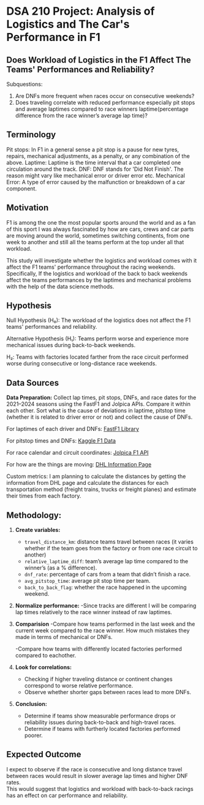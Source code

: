 # DSA 210 Project: Analysis of Logistics and The Car's Performance in F1
## Does Workload of Logistics in the F1 Affect The Teams' Performances and Reliability?

Subquestions:
1. Are DNFs more frequent when races occur on consecutive weekends?
2. Does traveling correlate with reduced performance especially pit stops and average laptimes compared to race winners laptime(percentage difference from the race winner’s average lap time)?

## Terminology 
Pit stops: In F1 in a general sense a pit stop is a pause for new tyres, repairs, mechanical adjustments, as a penalty, or any combination of the above.
Laptime: Laptime is the time interval that a car completed one circulation around the track.
DNF: DNF stands for 'Did Not Finish'. The reason might vary like mechanical error or driver error etc.
Mechanical Error: A type of error caused by the malfunction or breakdown of a car component.



## Motivation
F1 is among the one the most popular sports around the world and as a fan of this sport I was always fascinated by how are cars, crews and car parts are moving around the world, sometimes switching continents, from one week to another and still all the teams perform at the top under all that workload. 

This study will investigate whether the logistics and workload comes with it affect the F1 teams' performance throughout the racing weekends. Specifically, If the logistics and workload of the back to back weekends affect the teams performances by the laptimes and mechanical problems with the help of the data science methods.

## Hypothesis
Null Hypothesis (H₀): The workload of the logistics does not affect the F1 teams' performances and reliability.

Alternative Hypothesis (H₁): Teams perform worse and experience more mechanical issues during back-to-back weekends.

H₂: Teams with factories located farther from the race circuit performed worse during consecutive or long-distance race weekends.

## Data Sources

**Data Preparation:** Collect lap times, pit stops, DNFs, and race dates for the 2021–2024 seasons using the FastF1 and Jolpica APIs. Compare it within each other. Sort what is the cause of deviations in laptime, pitstop time (whether it is related to driver error or not) and collect the cause of DNFs.

For laptimes of each driver and DNFs: [FastF1 Library](https://theoehrly.github.io/Fast-F1/)

For pitstop times and DNFs: [Kaggle F1 Data](https://www.kaggle.com/datasets/rohanrao/formula-1-world-championship-1950-2020)

For race calendar and circuit coordinates: [Jolpica F1 API](https://api.jolpi.ca/)

For how are the things are moving: [DHL Information Page](https://inmotion.dhl/en/formula-1)

Custom metrics: I am planning to calculate the distances by getting the information from DHL page and calculate the distances for each transportation method (freight trains, trucks or freight planes) and estimate their times from each factory.


## Methodology:

1. **Create variables:**
   - `travel_distance_km`: distance teams travel between races (it varies whether if the team goes from the factory or from one race circuit to another)
   - `relative_laptime_diff`: team’s average lap time compared to the winner’s (as a % difference).  
   - `dnf_rate`: percentage of cars from a team that didn’t finish a race.  
   - `avg_pitstop_time`: average pit stop time per team.
   - `back_to_back_flag`: whether the race happened in the upcoming weekend.  

2. **Normalize performance:**
   -Since tracks are different I will be comparing lap times relatively to the race winner instead of raw laptimes.
   
3. **Comparision**
   -Compare how teams performed in the last week and the current week compared to the race winner. How much mistakes they made in terms of mechanical or DNFs.
   
   -Compare how teams with differently located factories performed compared to eachother.

5. **Look for correlations:**
   - Checking if higher traveling distance or continent changes correspond to worse relative performance.  
   - Observe whether shorter gaps between races lead to more DNFs.

6. **Conclusion:**
   - Determine if teams show measurable performance drops or reliability issues during back-to-back and high-travel races.
   - Determine if teams with furtherly located factories performed poorer.


## Expected Outcome
I expect to observe if the race is consecutive and long distance travel between races would result in slower average lap times and higher DNF rates.  
This would suggest that logistics and workload with back-to-back racings has an effect on car performance and reliability.
